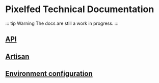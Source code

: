 # Pixelfed Technical Documentation

::: tip Warning
The docs are still a work in progress.
:::

## [API](api-v1.md)
## [Artisan](artisan.md)
## [Environment configuration](env.md)
